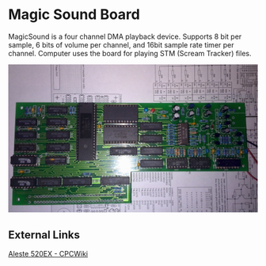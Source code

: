 # Magic Sound Board

MagicSound is a four channel DMA playback device. Supports 8 bit per sample, 6 bits of volume per channel, and 16bit sample rate timer per channel. Computer uses the board for playing STM (Scream Tracker) files. 

![Magic Sound](/projects/magic_sound/MagicSoundRecreated.jpg)

## External Links

[Aleste 520EX - CPCWiki](http://www.cpcwiki.eu/index.php/Magic_Sound_Board)